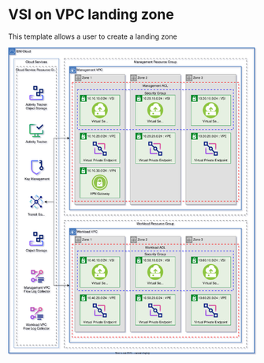 # VSI on VPC landing zone

This template allows a user to create a landing zone

![vsi](../../reference-architectures/vsi-vsi.drawio.svg)
